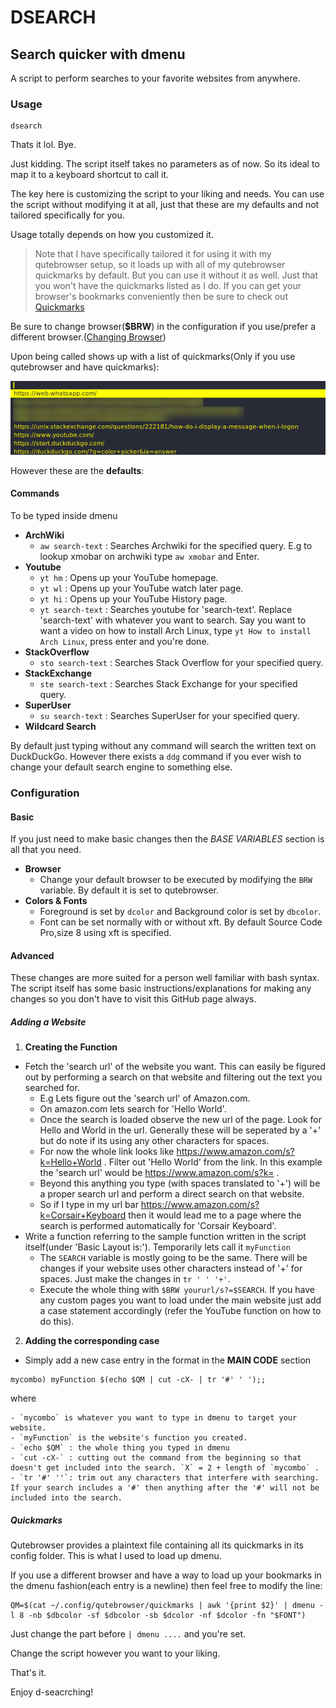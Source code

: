# DSEARCH
## Search quicker with dmenu
A script to perform searches to your favorite websites from anywhere.

### Usage

    dsearch

Thats it lol. Bye.

Just kidding. The script itself takes no parameters as of now. So its ideal to map it to a keyboard shortcut to call it.

The key here is customizing the script to your liking and needs.
You can use the script without modifying it at all, just that these are my defaults and not tailored specifically for you.

Usage totally depends on how you customized it.

>Note that I have specifically tailored it for using it with my qutebrowser setup, so it loads up with all of my qutebrowser quickmarks by default.
>But you can use it without it as well. Just that you won't have the quickmarks listed as I do. If you can get your browser's bookmarks conveniently then be sure to check out [Quickmarks](https://github.com/whotftookmyname/bashscripts/blob/main/dsearch/README.md#advanced)

Be sure to change browser(__$BRW__) in the configuration if you use/prefer a different browser.([Changing Browser](https://github.com/whotftookmyname/bashscripts/blob/main/dsearch/README.md#advanced))

Upon being called shows up with a list of quickmarks(Only if you use qutebrowser and have quickmarks):

![dsearch Called](/dsearch/scrots/ds1.png)

However these are the **defaults**:
#### Commands
To be typed inside dmenu
- **ArchWiki**
    - `aw search-text` : Searches Archwiki for the specified query. E.g to lookup xmobar on archwiki type `aw xmobar` and Enter.
- **Youtube**
    - `yt hm` : Opens up your YouTube homepage.
    - `yt wl` : Opens up your YouTube watch later page.
    - `yt hi` : Opens up your YouTube History page.
    - `yt search-text` : Searches youtube for 'search-text'. Replace 'search-text' with whatever you want to search. Say you want to want a video on how to install Arch Linux, type `yt How to install Arch Linux`, press enter and you're done.
- **StackOverflow**
    - `sto search-text` : Searches Stack Overflow for your specified query.
- **StackExchange**
    - `ste search-text` : Searches Stack Exchange for your specified query.
- **SuperUser**
    - `su search-text` : Searches SuperUser for your specified query.
- __Wildcard Search__

By default just typing without any command will search the written text on DuckDuckGo. However there exists a `ddg` command if you ever wish to change your default search engine to something else.

### Configuration

#### Basic

If you just need to make basic changes then the _BASE VARIABLES_ section is all that you need.

- **Browser**
    - Change your default browser to be executed by modifying the `BRW` variable. By default it is set to qutebrowser.
- **Colors & Fonts**
    - Foreground is set by `dcolor` and Background color is set by `dbcolor`.
    - Font can be set normally with or without xft. By default Source Code Pro,size 8 using xft is specified.

#### Advanced

These changes are more suited for a person well familiar with bash syntax.
The script itself has some basic instructions/explanations for making any changes so you don't have to visit this GitHub page always.

##### Adding a Website
1. **Creating the Function**
  - Fetch the 'search url' of the website you want. This can easily be figured out by performing a search on that website and filtering out the text you searched for.
    - E.g Lets figure out the 'search url' of Amazon.com.
    - On amazon.com lets search for 'Hello World'.
    - Once the search is loaded observe the new url of the page. Look for Hello and World in the url. Generally these will be seperated by a '+' but do note if its using any other characters for spaces.
    - For now the whole link looks like <https://www.amazon.com/s?k=Hello+World> . Filter out 'Hello World' from the link. In this example the 'search url' would be <https://www.amazon.com/s?k=> .
    - Beyond this anything you type (with spaces translated to '+') will be a proper search url and perform a direct search on that website.
    - So if I type in my url bar <https://www.amazon.com/s?k=Corsair+Keyboard> then it would lead me to a page where the search is performed automatically for 'Corsair Keyboard'.
  - Write a function referring to the sample function written in the script itself(under 'Basic Layout is:'). Temporarily lets call it `myFunction`
    - The `SEARCH` variable is mostly going to be the same. There will be changes if your website uses other characters instead of '+' for spaces. Just make the changes in `tr ' ' '+'`.
    - Execute the whole thing with `$BRW yoururl/s?=$SEARCH`. If you have any custom pages you want to load under the main website just add a case statement accordingly (refer the YouTube function on how to do this).
2. **Adding the corresponding case**
  - Simply add a new case entry in the format in the __MAIN CODE__ section
```           
mycombo) myFunction $(echo $QM | cut -cX- | tr '#' ' ');;
```
where

    - `mycombo` is whatever you want to type in dmenu to target your website.
    - `myFunction` is the website's function you created.
    - `echo $QM` : the whole thing you typed in dmenu
    - `cut -cX-` : cutting out the command from the beginning so that doesn't get included into the search. `X` = 2 + length of `mycombo` .
    - `tr '#' ''`: trim out any characters that interfere with searching. If your search includes a '#' then anything after the '#' will not be included into the search.
     
##### Quickmarks

Qutebrowser provides a plaintext file containing all its quickmarks in its config folder. This is what I used to load up dmenu.

If you use a different browser and have a way to load up your bookmarks in the dmenu fashion(each entry is a newline) then feel free to modify the line:

    QM=$(cat ~/.config/qutebrowser/quickmarks | awk '{print $2}' | dmenu -l 8 -nb $dbcolor -sf $dbcolor -sb $dcolor -nf $dcolor -fn "$FONT")

Just change the part before `| dmenu ....` and you're set.

Change the script however you want to your liking.

That's it.

Enjoy d-seacrching!     
